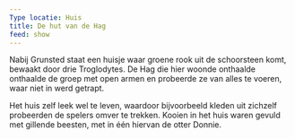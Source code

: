 ```yaml
---
Type locatie: Huis
title: De hut van de Hag
feed: show
---
```

Nabij Grunsted staat een huisje waar groene rook uit de schoorsteen komt, bewaakt door drie Troglodytes. De Hag die hier woonde onthaalde onthaalde de groep met open armen en probeerde ze van alles te voeren, waar niet in werd getrapt.

Het huis zelf leek wel te leven, waardoor bijvoorbeeld kleden uit zichzelf probeerden de spelers omver te trekken. Kooien in het huis waren gevuld met gillende beesten, met in één hiervan de otter Donnie.